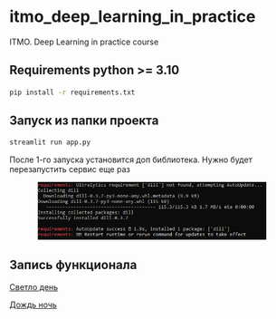 # itmo_deep_learning_in_practice
ITMO. Deep Learning in practice course

## Requirements python >= 3.10
```bash
pip install -r requirements.txt
```


## Запуск из папки проекта
```bash
streamlit run app.py
```
После 1-го запуска установится доп библиотека. Нужно будет перезапустить сервис еще раз
<p align="center"><img src="req.png" width=80% alt="Main page"></p>

## Запись функционала

[Светло день](https://youtu.be/1IzePzng8G8)

[Дождь ночь](https://youtu.be/OCR3bonUP80)



